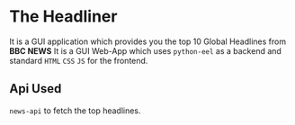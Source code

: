 # The Headliner
It is a GUI application which provides you the top 10 Global Headlines from **BBC NEWS** It is a GUI Web-App which uses `python-eel` as a backend and standard `HTML` `CSS` `JS` for the frontend.

## Api Used
`news-api` to fetch the top headlines.
